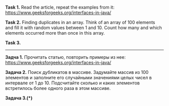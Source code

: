 **Task 1.**
Read the article, repeat the examples from it:
https://www.geeksforgeeks.org/interfaces-in-java/


**Task 2.**
Finding duplicates in an array.
Think of an array of 100 elements and fill it with random values between 1 and 10.
Count how many and which elements occurred more than once in this array.

**Task 3.**


___________________________

**Задча 1.**
Прочитать статью, повторить примеры из нее:
https://www.geeksforgeeks.org/interfaces-in-java/


**Задача 2.**
Поиск дубликатов в массиве.
Задумайте массив из 100 элементов и заполните его случайными значениями целых чисел в интервале от 1 до 10.
Подсчитайте сколько и каких элементов встретилось более одного раза в этом массиве.

**Задача 3.(*)**

















